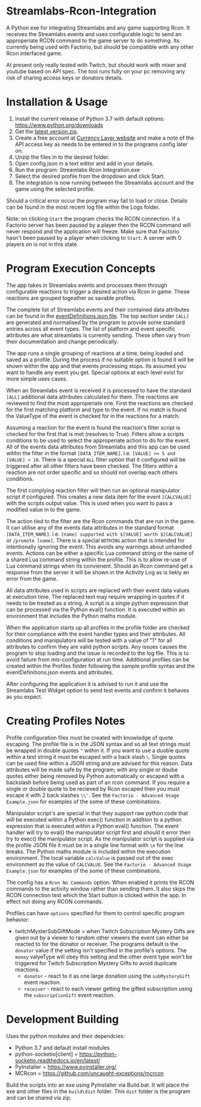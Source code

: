# Streamlabs-Rcon-Integration


A Python exe for integrating Streamlabs and any game supporting Rcon. It receives the Streamlabs events and uses configurable logic to send an approperiate RCON command to the game server to do something. Its currently being used with Factorio, but should be compatible with any other Rcon interfaced game.

At present only really tested with Twitch, but should work with mixer and youtube based on API spec. The tool runs fully on your pc removing any risk of sharing access keys or donators details.


Installation & Usage
==========
1. Install the current release of Python 3.7 with default options: https://www.python.org/downloads
2. Get the [latest version zip](https://github.com/muppet9010/Streamlabs-Rcon-Integration).
3. Create a free account at [Currency Layer website](https://currencylayer.com) and make a note of the API access key as needs to be entered in to the programs config later on.
4. Unzip the files in to the desired folder.
5. Open config.json in a text editor and add in your details.
6. Run the program: Streamlabs Rcon Integration.exe
7. Select the desired profile from the dropdown and click Start.
8. The integration is now running between the Streamlabs account and the game using the selected profile.

Should a critical error occur the program may fail to load or close. Details can be found in the most recent log file within the Logs folder.

Note: on clicking `Start` the program checks the RCON connection. If a Factorio server has been paused by a player then the RCON command will never respond and the application will freeze. Make sure that Factorio hasn't been paused by a player when clicking to `Start`. A server with 0 players on is not in this state.


Program Execution Concepts
========

The app takes in Streamlabs events and processes them through configurable reactions to trigger a desired action via Rcon in  game. These reactions are grouped togeather as savable profiles.

The complete list of Streamlabs events and their contained data attributes can be found in the [eventDefinitions.json file](https://github.com/muppet9010/Streamlabs-Rcon-Integration/eventDefinitions.json). The top section under `[ALL]` are generated and normalised by the program to provide some standard entries across all event types. The list of platform and event specific attributes are what streamlabs is currently sending. These often vary from their documentation and change periodically.

The app runs a single grouping of reactions at a time, being loaded and saved as a profile. During the process if no suitable option is found it will be shown within the app and that events processing stops. Its assumed you want to handle any event you get. Special options at each level exist for more simple uses cases.

When an Streamlabs event is received it is processed to have the standard `[ALL]` additional data attributes calculated for them. The reactions are reviewed to find the most approperiate one. First the reactions are checked for the first matching platform and type to the event. If no match is found the ValueType of the event is checked for in the reactions for a match.

Assuming a reaction for the event is found the reaction's filter script is checked for the first that is met (resolves to True). Filters allow a scripts conditions to be used to select the approperiate action to do for the event. All of the events data attributes from Streamlabs and this app can be used witihn the filter in the format `[DATA_ITEM_NAME]`. i.e. `[VALUE] >= 5 and [VALUE] < 10`. There is a special `ALL` filter option that it configured will be triggered after all other filters have been checked. The filters within a reaction are not order specific and so should not overlap each others conditions.

The first complying reaction filter will then run an optional manipulator script if configured. This creates a new data item for the event `[CALCVALUE]` with the scripts output value. This is used when you want to pass a modified value in to the game.

The action tied to the filter are the Rcon commands that are run in the game. It can utilise any of the events data attributes in the standard format `[DATA_ITEM_NAME]`. i.e. `[name] supported with $[VALUE] worth $[CALCVALUE]` or `/promote [name]`. There is a special `NOTHING` action that is intended for intentionally ignoring the event. This avoids any warnings about unhandled events. Actions can be either a specific Lua command string or the name of a shared Lua command string within the profile. This is to allow re-use of Lua command strings when its convienent. Should an Rcon command get a response from the server it will be shown in the Activity Log as is liekly an error from the game.

All data attributes used in scripts are replaced with their event data values at execution time. The replaced text may require wrapping in quotes if it needs to be treated as a string. A script is a single python expression that can be processed via the Python eval() function. It is executed within an environment that includes the Python maths module.

When the application starts up all profiles in the profile folder are checked for their compliance with the event handler types and their attributes. All conditions and manipulators will be tested with a value of "1" for all attributes to confirm they are valid python scripts. Any issues causes the program to stop loading and the issue is recorded to the log file. This is to avoid failure from mis-configuration at run time.
Additional profiles can be created within the Profiles folder following the sample profile syntax and the eventDefinitions.json events and attributes.

After configuring the application it is advised to run it and use the Streamlabs Test Widget option to send test events and confirm it behaves as you expect.


Creating Profiles Notes
========

Profile configuration files must be created with knowledge of quote escaping. The profile file is in the JSON syntax and so all text strings must be wrapped in double quotes `"` within it. If you want to use a duoble quote within a text string it must be escaped with a back slash `\`. Single quotes can be used fine within a JSON string and are advised for this reason. Data attributes will be made safe by the program; with any single or doube quotes either being removed by Python automatically or escaped with a backslash before being used as part of an rcon command. If you require a single or double quote to be recieved by Rcon escaped then you must escape it with 2 back slashes `\\'`. See the `Factorio - Advanced Usage Example.json` for examples of the some of these combinations.

Manipulator script's are special in that they support raw python code that will be executed within a Python exec() function in addition to a python expression that is executed within a Python eval() function. The event handler will try to eval() the manipulator script first and should it error then try to exec() the manipulator script. As the manipulator script is supplied via the profile JSON file it must be in a single line format with `\n` for the line breaks. The Python maths module is included within the execution environment. The local variable `calcValue` is passed out of the exec environment as the value of `CALCVALUE`. See the `Factorio - Advanced Usage Example.json` for examples of the some of these combinations.

The config has a `Rcon No Commands` option. When enabled it prints the RCON commands to the activity window rather than sending them. It also skips the RCON connection test which the Start button is clicked within the app. In effect not doing any RCON commands.

Profiles can have `options` specified for them to control specific program behavior:
- twitchMysterSubGiftMode = when Twitch Subscription Mystery Gifts are given out by a viewer to random other viewers the event can either be reacted to for the donator or receiver. The programs default is the `donator` value if the setting isn't specified in the profile's options. The `money` valyeType will obey this setting and the other event type won't be triggered for Twitch Subscription Mystery Gifts to avoid duplicate reactions.
    - `donator` - react to it as one large donation using the `subMysteryGift` event reaction.
    - `receiver` - react to each viewer getting the gifted subscription using the `subscriptionGift` event reaction.


Development Building
=============
Uses the python modules and their dependcies:

- Python 3.7 and default install modules
- python-socketio[client]  =  https://python-socketio.readthedocs.io/en/latest/
- PyInstaller  =  https://www.pyinstaller.org/
- MCRcon  =  https://github.com/uncaught-exceptions/mcrcon

Build the scripts into an exe using PyInstaller via Build.bat. It will place the exe and other files in the `build\dist` folder. This `dist` folder is the program and can be shared via zip.
